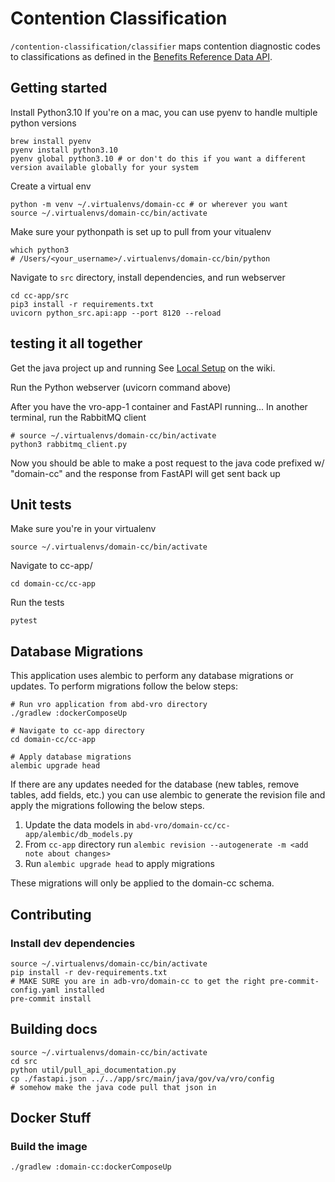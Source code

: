 # Contention Classification
`/contention-classification/classifier` maps contention diagnostic codes to classifications as defined in the [Benefits Reference Data API](https://developer.va.gov/explore/benefits/docs/benefits_reference_data).

## Getting started
Install Python3.10
If you're on a mac, you can use pyenv to handle multiple python versions
```
brew install pyenv
pyenv install python3.10
pyenv global python3.10 # or don't do this if you want a different version available globally for your system
```

Create a virtual env
```
python -m venv ~/.virtualenvs/domain-cc # or wherever you want
source ~/.virtualenvs/domain-cc/bin/activate
```

Make sure your pythonpath is set up to pull from your vitualenv
```
which python3
# /Users/<your_username>/.virtualenvs/domain-cc/bin/python
```

Navigate to `src` directory, install dependencies, and run webserver
```
cd cc-app/src
pip3 install -r requirements.txt
uvicorn python_src.api:app --port 8120 --reload
```

## testing it all together
Get the java project up and running
See [Local Setup](https://github.com/department-of-veterans-affairs/abd-vro/wiki/Local-Setup) on the wiki.

Run the Python webserver (uvicorn command above)

After you have the vro-app-1 container and FastAPI running...
In another terminal, run the RabbitMQ client
```
# source ~/.virtualenvs/domain-cc/bin/activate
python3 rabbitmq_client.py
```

Now you should be able to make a post request to the java code prefixed w/ "domain-cc" and the response from FastAPI will get sent back up

## Unit tests
Make sure you're in your virtualenv
```
source ~/.virtualenvs/domain-cc/bin/activate
```
Navigate to cc-app/
```
cd domain-cc/cc-app
```
Run the tests
```
pytest
```

## Database Migrations
This application uses alembic to perform any database migrations or updates.  To perform migrations follow the below steps:
```
# Run vro application from abd-vro directory
./gradlew :dockerComposeUp

# Navigate to cc-app directory
cd domain-cc/cc-app

# Apply database migrations
alembic upgrade head
```

If there are any updates needed for the database (new tables, remove tables, add fields, etc.) you can use alembic to generate the revision file and apply the migrations following the below steps.

1. Update the data models in `abd-vro/domain-cc/cc-app/alembic/db_models.py`
2. From `cc-app` directory run `alembic revision --autogenerate -m <add note about changes>`
3. Run `alembic upgrade head` to apply migrations

 These migrations will only be applied to the domain-cc schema.

## Contributing
### Install dev dependencies
```
source ~/.virtualenvs/domain-cc/bin/activate
pip install -r dev-requirements.txt
# MAKE SURE you are in adb-vro/domain-cc to get the right pre-commit-config.yaml installed
pre-commit install
```

## Building docs
```
source ~/.virtualenvs/domain-cc/bin/activate
cd src
python util/pull_api_documentation.py
cp ./fastapi.json ../../app/src/main/java/gov/va/vro/config
# somehow make the java code pull that json in
```

## Docker Stuff
### Build the image
```
./gradlew :domain-cc:dockerComposeUp
```
